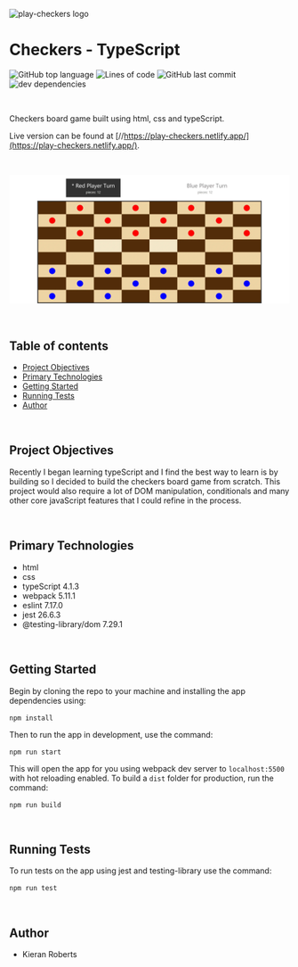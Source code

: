![play-checkers logo](/public/favicon-32x32.png?raw=true "play-checkers logo")
# Checkers - TypeScript
![GitHub top language](https://img.shields.io/github/languages/top/kieran6roberts/Checkers-typeScript)
![Lines of code](https://img.shields.io/tokei/lines/github/kieran6roberts/Checkers-typeScript)
![GitHub last commit](https://img.shields.io/github/last-commit/kieran6roberts/Checkers-typeScript)
![dev dependencies](https://img.shields.io/david/dev/kieran6roberts/Checkers-typeScript)

<br />

Checkers board game built using html, css and typeScript. 

Live version can be found at [//https://play-checkers.netlify.app/](https://play-checkers.netlify.app/).

<br />

![play-checkers](/public/play-checkers-full.webp?raw=true "play-checkers desktop version")

<br />

## Table of contents
* [Project Objectives](#project-objectives)
* [Primary Technologies](#primary-technologies)
* [Getting Started](#getting-started)
* [Running Tests](#running-tests)
* [Author](#author)

<br />

## Project Objectives

Recently I began learning typeScript and I find the best way to learn is by building so I decided to build the checkers board game from scratch. This project would also require a lot of DOM manipulation, conditionals and many other core javaScript features that I could refine in the process.

<br />

## Primary Technologies

* html
* css
* typeScript 4.1.3
* webpack 5.11.1
* eslint 7.17.0
* jest 26.6.3
* @testing-library/dom 7.29.1

<br />

## Getting Started

Begin by cloning the repo to your machine and installing the app dependencies using:
```
npm install
```
Then to run the app in development, use the command:
```
npm run start
```
This will open the app for you using webpack dev server to `localhost:5500` with hot reloading enabled. To build a `dist` folder for production, run the command:
```
npm run build
```

<br />

## Running Tests

To run tests on the app using jest and testing-library use the command:
```
npm run test
```

<br />

## Author

* Kieran Roberts